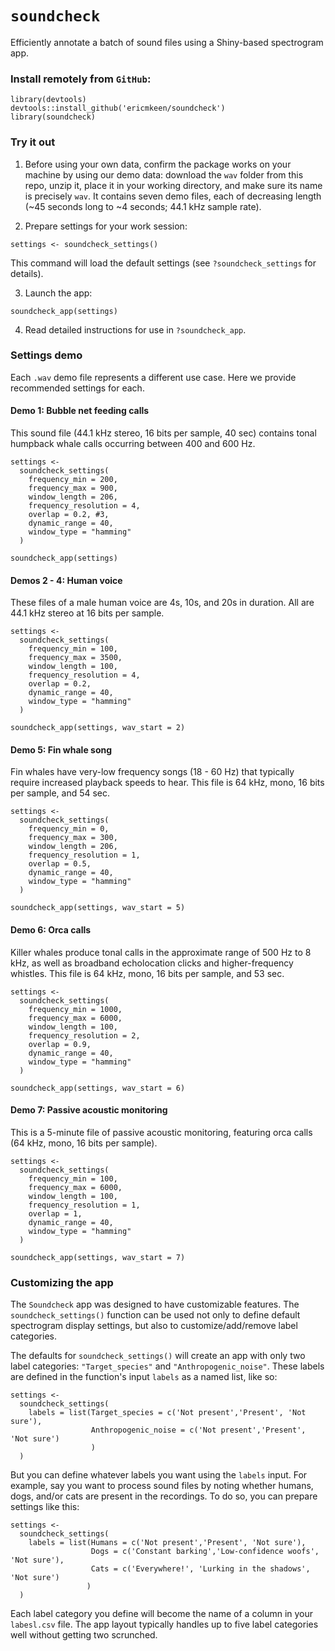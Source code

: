 # `soundcheck`
Efficiently annotate a batch of sound files using a Shiny-based spectrogram app.

### Install remotely from `GitHub`:
```
library(devtools)
devtools::install_github('ericmkeen/soundcheck')
library(soundcheck)
```
### Try it out

1. Before using your own data, confirm the package works on your machine by using our demo data: download the `wav` folder from this repo, unzip it, place it in your working directory, and make sure its name is precisely `wav`. It contains seven demo files, each of decreasing length (~45 seconds long to ~4 seconds; 44.1 kHz sample rate).

2. Prepare settings for your work session:  

```
settings <- soundcheck_settings()
```

This command will load the default settings (see `?soundcheck_settings` for details). 

3. Launch the app:  

```
soundcheck_app(settings)
```

4. Read detailed instructions for use in `?soundcheck_app`.  

### Settings demo

Each `.wav` demo file represents a different use case. Here we provide recommended settings for each. 

#### Demo 1: Bubble net feeding calls

This sound file (44.1 kHz stereo, 16 bits per sample, 40 sec) contains tonal humpback whale calls occurring between 400 and 600 Hz. 

```
settings <-
  soundcheck_settings(
    frequency_min = 200,
    frequency_max = 900,
    window_length = 206, 
    frequency_resolution = 4,
    overlap = 0.2, #3,
    dynamic_range = 40,
    window_type = "hamming"
  )

soundcheck_app(settings)
```

#### Demos 2 - 4: Human voice

These files of a male human voice are 4s, 10s, and 20s in duration. All are 44.1 kHz stereo at 16 bits per sample.

```
settings <-
  soundcheck_settings(
    frequency_min = 100,
    frequency_max = 3500,
    window_length = 100,
    frequency_resolution = 4,
    overlap = 0.2,
    dynamic_range = 40,
    window_type = "hamming"
  )

soundcheck_app(settings, wav_start = 2)
```

#### Demo 5: Fin whale song

Fin whales have very-low frequency songs (18 - 60 Hz) that typically require increased playback speeds to hear. This file is 64 kHz, mono, 16 bits per sample, and 54 sec. 

```
settings <-
  soundcheck_settings(
    frequency_min = 0,
    frequency_max = 300,
    window_length = 206,
    frequency_resolution = 1,
    overlap = 0.5,
    dynamic_range = 40,
    window_type = "hamming"
  )

soundcheck_app(settings, wav_start = 5)
```

#### Demo 6: Orca calls 

Killer whales produce tonal calls in the approximate range of 500 Hz to 8 kHz, as well as broadband echolocation clicks and higher-frequency whistles. This file is 64 kHz, mono, 16 bits per sample, and 53 sec.

```
settings <-
  soundcheck_settings(
    frequency_min = 1000,
    frequency_max = 6000,
    window_length = 100,
    frequency_resolution = 2,
    overlap = 0.9,
    dynamic_range = 40,
    window_type = "hamming"
  )

soundcheck_app(settings, wav_start = 6)
```

#### Demo 7: Passive acoustic monitoring 

This is a 5-minute file of passive acoustic monitoring, featuring orca calls (64 kHz, mono, 16 bits per sample).  

```
settings <-
  soundcheck_settings(
    frequency_min = 100,
    frequency_max = 6000,
    window_length = 100,
    frequency_resolution = 1,
    overlap = 1,
    dynamic_range = 40,
    window_type = "hamming"
  )

soundcheck_app(settings, wav_start = 7)
```

### Customizing the app

The `Soundcheck` app was designed to have customizable features. The `soundcheck_settings()` function can be used not only to define default spectrogram display settings, but also to customize/add/remove label categories.   

The defaults for `soundcheck_settings()` will create an app with only two label categories: `"Target_species"` and `"Anthropogenic_noise"`. These labels are defined in the function's input `labels` as a named list, like so: 

```
settings <-
  soundcheck_settings(
    labels = list(Target_species = c('Not present','Present', 'Not sure'),
                  Anthropogenic_noise = c('Not present','Present', 'Not sure')
                  )
  )
```

But you can define whatever labels you want using the `labels` input. For example, say you want to process sound files by noting whether humans, dogs, and/or cats are present in the recordings. To do so, you can prepare settings like this: 

```
settings <-
  soundcheck_settings(
    labels = list(Humans = c('Not present','Present', 'Not sure'),
                  Dogs = c('Constant barking','Low-confidence woofs', 'Not sure'),
                  Cats = c('Everywhere!', 'Lurking in the shadows', 'Not sure')
                 )
  )
```

Each label category you define will become the name of a column in your `labesl.csv` file. 
The app layout typically handles up to five label categories well without getting two scrunched. 


